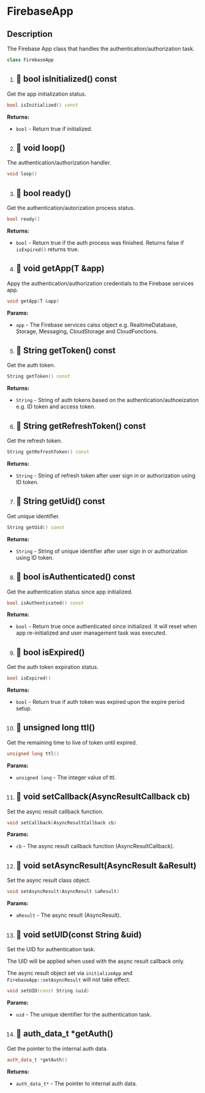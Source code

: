 # FirebaseApp

## Description

The Firebase App class that handles the authentication/authorization task.

```cpp
class FirebaseApp
```

1. ## 🔹  bool isInitialized() const

Get the app initialization status.

```cpp
bool isInitialized() const
```

**Returns:**

- `bool` - Return true if initialized.


2. ## 🔹  void loop()

The authentication/authorization handler.

```cpp
void loop()
```

3. ## 🔹  bool ready()

Get the authentication/autorization process status.

```cpp
bool ready()
```

**Returns:**

- `bool` - Return true if the auth process was finished. Returns false if `isExpired()` returns true.


4. ## 🔹  void getApp(T &app)

Appy the authentication/authorization credentials to the Firebase services app.

```cpp
void getApp(T &app)
```

**Params:**

- `app` - The Firebase services calss object e.g. RealtimeDatabase, Storage, Messaging, CloudStorage and CloudFunctions.


5. ## 🔹   String getToken() const

Get the auth token.

```cpp
String getToken() const
```

**Returns:**

- `String` - String of auth tokens based on the authentication/authoeization e.g. ID token and access token.


6. ## 🔹  String getRefreshToken() const

Get the refresh token.

```cpp
String getRefreshToken() const
```

**Returns:**

- `String` - String of refresh token after user sign in or authorization using ID token.

7. ## 🔹  String getUid() const

Get unique identifier.

```cpp
String getUid() const
```

**Returns:**

- `String` - String of unique identifier after user sign in or authorization using ID token.

8. ## 🔹  bool isAuthenticated() const

Get the authentication status since app initialized.

```cpp
bool isAuthenticated() const
```

**Returns:**

- `bool` - Return true once authenticated since initialized. It will reset when app re-initialized and user management task was executed.


9. ## 🔹  bool isExpired()

Get the auth token expiration status.

```cpp
bool isExpired()
```

**Returns:**

- `bool` - Return true if auth token was expired upon the expire period setup.


10. ## 🔹  unsigned long ttl()

Get the remaining time to live of token until expired.

```cpp
unsigned long ttl()
```

**Params:**

- `unsigned long` - The integer value of ttl.


11. ## 🔹  void setCallback(AsyncResultCallback cb) 

Set the async result callback function.

```cpp
void setCallback(AsyncResultCallback cb)
```

**Params:**

- `cb` - The async result callback function (AsyncResultCallback).


12. ## 🔹  void setAsyncResult(AsyncResult &aResult)

Set the async result class object.

```cpp
void setAsyncResult(AsyncResult &aResult)
```

**Params:**

- `aResult` - The async result (AsyncResult).


13. ## 🔹  void setUID(const String &uid)

Set the UID for authentication task.

The UID will be applied when used with the async result callback only.

The async result object set via `initializeApp` and `FirebaseApp::setAsyncResult` will not take effect.

```cpp
void setUID(const String &uid)
```

**Params:**

- `uid` - The unique identifier for the authentication task.

14. ## 🔹  auth_data_t *getAuth()

Get the pointer to the internal auth data.

```cpp
auth_data_t *getAuth()
```

**Returns:**

- `auth_data_t*` - The pointer to internal auth data.
